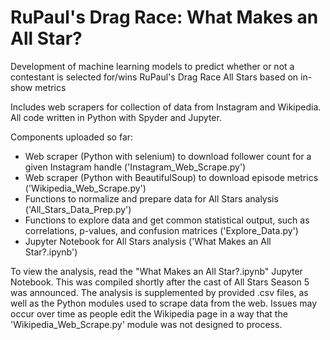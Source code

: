 # RuPaul's Drag Race: What Makes an All Star?
Development of machine learning models to predict whether or not a contestant is selected for/wins RuPaul's Drag Race All Stars based on in-show metrics

Includes web scrapers for collection of data from Instagram and Wikipedia.
All code written in Python with Spyder and Jupyter.

Components uploaded so far:
  - Web scraper (Python with selenium) to download follower count for a given Instagram handle ('Instagram_Web_Scrape.py')
  - Web scraper (Python with BeautifulSoup) to download episode metrics ('Wikipedia_Web_Scrape.py')
  - Functions to normalize and prepare data for All Stars analysis ('All_Stars_Data_Prep.py')
  - Functions to explore data and get common statistical output, such as correlations, p-values, and confusion matrices
    ('Explore_Data.py')
  - Jupyter Notebook for All Stars analysis ('What Makes an All Star?.ipynb')

To view the analysis, read the "What Makes an All Star?.ipynb" Jupyter Notebook. This was compiled shortly after the cast of All Stars Season 5 was announced.
The analysis is supplemented by provided .csv files, as well as the Python modules used to scrape data from the web.
Issues may occur over time as people edit the Wikipedia page in a way that the 'Wikipedia_Web_Scrape.py' module was not designed to process.
